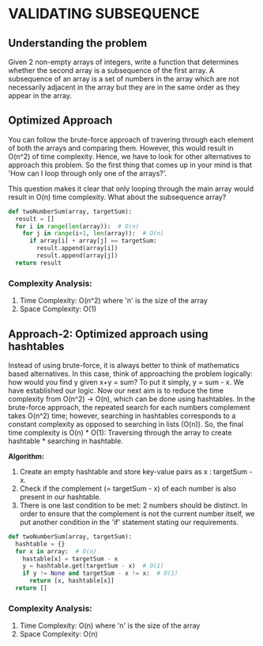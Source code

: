 # VALIDATING SUBSEQUENCE

## Understanding the problem
Given 2 non-empty arrays of integers, write a function that determines whether the second array is a subsequence of the first array. A subsequence of an array is a set of numbers in the array which are not necessarily adjacent in the array but they are in the same order as they appear in the array.

## Optimized Approach

You can follow the brute-force approach of travering through each element of both the arrays and comparing them. However, this would result in O(n^2) of time complexity. Hence, we have to look for other alternatives to approach this problem. So the first thing that comes up in your mind is that 'How can I loop through only one of the arrays?'.

This question makes it clear that only looping through the main array would result in O(n) time complexity. What about the subsequence array?

```python
def twoNumberSum(array, targetSum):
  result = []
  for i in range(len(array)):  # O(n)
    for j in range(i+1, len(array)):  # O(n)
      if array[i] + array[j] == targetSum:
        result.append(array[i])
        result.append(array[j])
  return result
  ```

### Complexity Analysis: 
1. Time Complexity: O(n^2) where 'n' is the size of the array
2. Space Complexity: O(1)

## Approach-2: Optimized approach using hashtables

Instead of using brute-force, it is always better to think of mathematics based alternatives. In this case, think of approaching the problem logically: how would you find y given x+y = sum?
To put it simply, y = sum - x. We have established our logic. Now our next aim is to reduce the time complexity from O(n^2) -> O(n), which can be done using hashtables. In the brute-force approach, the repeated search for each numbers complement takes O(n^2) time; however, searching in hashtables corresponds to a constant complexity as opposed to searching in lists (O(n)). So, the final time complexity is O(n) * O(1): Traversing through the array to create hashtable * searching in hashtable.

**Algorithm:**
1. Create an empty hashtable and store key-value pairs as x : targetSum - x.
2. Check if the complement (= targetSum - x) of each number is also present in our hashtable. 
3. There is one last condition to be met: 2 numbers should be distinct. In order to ensure that the complement is not the current number itself, we put another condition in the 'if' statement stating our requirements.

```python
def twoNumberSum(array, targetSum):
  hashtable = {}
  for x in array:  # O(n)
    hastable[x] = targetSum - x
    y = hashtable.get(targetSum - x)  # O(1)
    if y != None and targetSum - x != x:  # O(1)
      return [x, hashtable[x]]
  return []
```

### Complexity Analysis:
1. Time Complexity: O(n) where 'n' is the size of the array
2. Space Complexity: O(n)
